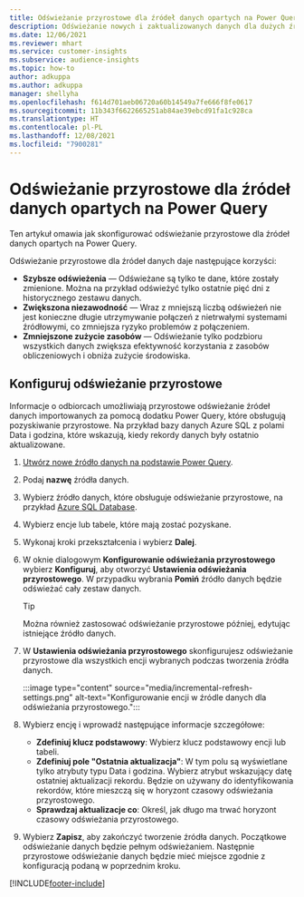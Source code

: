 ```yaml
---
title: Odświeżanie przyrostowe dla źródeł danych opartych na Power Query
description: Odświeżanie nowych i zaktualizowanych danych dla dużych źródeł danych na podstawie Power Query.
ms.date: 12/06/2021
ms.reviewer: mhart
ms.service: customer-insights
ms.subservice: audience-insights
ms.topic: how-to
author: adkuppa
ms.author: adkuppa
manager: shellyha
ms.openlocfilehash: f614d701aeb06720a60b14549a7fe666f8fe0617
ms.sourcegitcommit: 11b343f6622665251ab84ae39ebcd91fa1c928ca
ms.translationtype: HT
ms.contentlocale: pl-PL
ms.lasthandoff: 12/08/2021
ms.locfileid: "7900281"
---
```

# <a name="incremental-refresh-for-data-sources-based-on-power-query"></a>Odświeżanie przyrostowe dla źródeł danych opartych na Power Query

Ten artykuł omawia jak skonfigurować odświeżanie przyrostowe dla źródeł danych opartych na Power Query.

Odświeżanie przyrostowe dla źródeł danych daje następujące korzyści:

- **Szybsze odświeżenia** — Odświeżane są tylko te dane, które zostały zmienione. Można na przykład odświeżyć tylko ostatnie pięć dni z historycznego zestawu danych.
- **Zwiększona niezawodność** — Wraz z mniejszą liczbą odświeżeń nie jest konieczne długie utrzymywanie połączeń z nietrwałymi systemami źródłowymi, co zmniejsza ryzyko problemów z połączeniem.
- **Zmniejszone zużycie zasobów** — Odświeżanie tylko podzbioru wszystkich danych zwiększa efektywność korzystania z zasobów obliczeniowych i obniża zużycie środowiska.

## <a name="configure-incremental-refresh"></a>Konfiguruj odświeżanie przyrostowe

Informacje o odbiorcach umożliwiają przyrostowe odświeżanie źródeł danych importowanych za pomocą dodatku Power Query, które obsługują pozyskiwanie przyrostowe. Na przykład bazy danych Azure SQL z polami Data i godzina, które wskazują, kiedy rekordy danych były ostatnio aktualizowane.

1. [Utwórz nowe źródło danych na podstawie Power Query](connect-power-query.md).

1. Podaj **nazwę** źródła danych.

1. Wybierz źródło danych, które obsługuje odświeżanie przyrostowe, na przykład [Azure SQL Database](/power-query/connectors/azuresqldatabase).

1. Wybierz encje lub tabele, które mają zostać pozyskane.

1. Wykonaj kroki przekształcenia i wybierz **Dalej**.

1. W oknie dialogowym **Konfigurowanie odświeżania przyrostowego** wybierz **Konfiguruj**, aby otworzyć **Ustawienia odświeżania przyrostowego**. W przypadku wybrania **Pomiń** źródło danych będzie odświeżać cały zestaw danych.
   > [!TIP]
   > Można również zastosować odświeżanie przyrostowe później, edytując istniejące źródło danych.

1. W **Ustawienia odświeżania przyrostowego** skonfigurujesz odświeżanie przyrostowe dla wszystkich encji wybranych podczas tworzenia źródła danych.

   :::image type="content" source="media/incremental-refresh-settings.png" alt-text="Konfigurowanie encji w źródle danych dla odświeżania przyrostowego.":::

1. Wybierz encję i wprowadź następujące informacje szczegółowe:

   - **Zdefiniuj klucz podstawowy**: Wybierz klucz podstawowy encji lub tabeli.
   - **Zdefiniuj pole "Ostatnia aktualizacja"**: W tym polu są wyświetlane tylko atrybuty typu Data i godzina. Wybierz atrybut wskazujący datę ostatniej aktualizacji rekordu. Będzie on używany do identyfikowania rekordów, które mieszczą się w horyzont czasowy odświeżania przyrostowego.
   - **Sprawdzaj aktualizacje co**: Określ, jak długo ma trwać horyzont czasowy odświeżania przyrostowego.

1. Wybierz **Zapisz**, aby zakończyć tworzenie źródła danych. Początkowe odświeżanie danych będzie pełnym odświeżaniem. Następnie przyrostowe odświeżanie danych będzie mieć miejsce zgodnie z konfiguracją podaną w poprzednim kroku.


[!INCLUDE[footer-include](../includes/footer-banner.md)]
